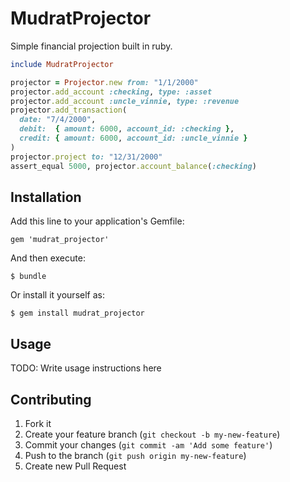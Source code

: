 # MudratProjector

Simple financial projection built in ruby.

```ruby
include MudratProjector

projector = Projector.new from: "1/1/2000"
projector.add_account :checking, type: :asset
projector.add_account :uncle_vinnie, type: :revenue
projector.add_transaction(
  date: "7/4/2000",
  debit:  { amount: 6000, account_id: :checking },
  credit: { amount: 6000, account_id: :uncle_vinnie }
)
projector.project to: "12/31/2000"
assert_equal 5000, projector.account_balance(:checking)
```

## Installation

Add this line to your application's Gemfile:

    gem 'mudrat_projector'

And then execute:

    $ bundle

Or install it yourself as:

    $ gem install mudrat_projector

## Usage

TODO: Write usage instructions here

## Contributing

1. Fork it
2. Create your feature branch (`git checkout -b my-new-feature`)
3. Commit your changes (`git commit -am 'Add some feature'`)
4. Push to the branch (`git push origin my-new-feature`)
5. Create new Pull Request
